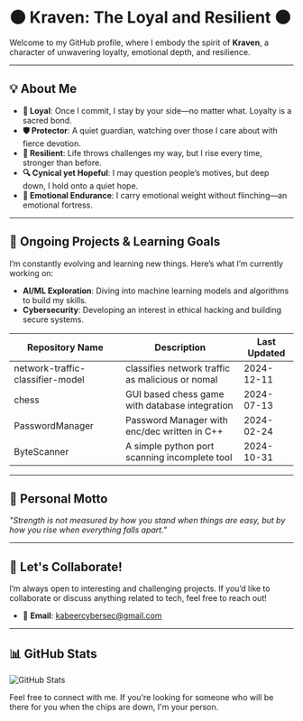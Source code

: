 # 🌑 **Kraven: The Loyal and Resilient** 🌑

Welcome to my GitHub profile, where I embody the spirit of **Kraven**, a character of unwavering loyalty, emotional depth, and resilience.  

---

## 💡 **About Me**

- **🤝 Loyal**: Once I commit, I stay by your side—no matter what. Loyalty is a sacred bond.  
- **🛡️ Protector**: A quiet guardian, watching over those I care about with fierce devotion.  
- **💪 Resilient**: Life throws challenges my way, but I rise every time, stronger than before.  
- **🔍 Cynical yet Hopeful**: I may question people’s motives, but deep down, I hold onto a quiet hope.  
- **🧱 Emotional Endurance**: I carry emotional weight without flinching—an emotional fortress.  

---
 


## 🚀 **Ongoing Projects & Learning Goals**
I’m constantly evolving and learning new things. Here’s what I’m currently working on:

- **AI/ML Exploration**: Diving into machine learning models and algorithms to build my skills.
- **Cybersecurity**: Developing an interest in ethical hacking and building secure systems.

| Repository Name                  | Description                                     | Last Updated        |
|----------------------------------|-------------------------------------------------|---------------------|
| network-traffic-classifier-model | classifies network traffic as malicious or nomal| 2024-12-11          |
| chess                            | GUI based chess game with database integration  | 2024-07-13          |
| PasswordManager                  | Password Manager with enc/dec written in C++    | 2024-02-24          |
| ByteScanner                      | A simple python port scanning incomplete tool   | 2024-10-31          |


---

## 📝 **Personal Motto**
_"Strength is not measured by how you stand when things are easy, but by how you rise when everything falls apart."_

---

## 🤝 **Let's Collaborate!**
I’m always open to interesting and challenging projects. If you’d like to collaborate or discuss anything related to tech, feel free to reach out!
- 📧 **Email**: [kabeercybersec@gmail.com](mailto:your.email@example.com)

---

## 📊 **GitHub Stats**
![GitHub Stats](https://github-readme-stats.vercel.app/api?username=0kraven&show_icons=true&hide_title=true&hide=prs)


Feel free to connect with me. If you're looking for someone who will be there for you when the chips are down, I'm your person.
